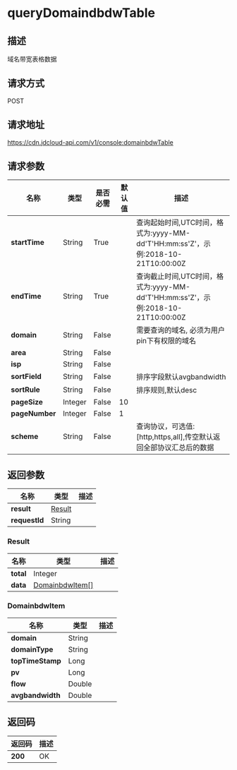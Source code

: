 # queryDomaindbdwTable


## 描述
域名带宽表格数据

## 请求方式
POST

## 请求地址
https://cdn.jdcloud-api.com/v1/console:domainbdwTable


## 请求参数
|名称|类型|是否必需|默认值|描述|
|---|---|---|---|---|
|**startTime**|String|True| |查询起始时间,UTC时间，格式为:yyyy-MM-dd'T'HH:mm:ss'Z'，示例:2018-10-21T10:00:00Z|
|**endTime**|String|True| |查询截止时间,UTC时间，格式为:yyyy-MM-dd'T'HH:mm:ss'Z'，示例:2018-10-21T10:00:00Z|
|**domain**|String|False| |需要查询的域名, 必须为用户pin下有权限的域名|
|**area**|String|False| | |
|**isp**|String|False| | |
|**sortField**|String|False| |排序字段默认avgbandwidth|
|**sortRule**|String|False| |排序规则,默认desc|
|**pageSize**|Integer|False|10| |
|**pageNumber**|Integer|False|1| |
|**scheme**|String|False| |查询协议，可选值:[http,https,all],传空默认返回全部协议汇总后的数据|


## 返回参数
|名称|类型|描述|
|---|---|---|
|**result**|[Result](#result)| |
|**requestId**|String| |

### <div id="Result">Result</div>
|名称|类型|描述|
|---|---|---|
|**total**|Integer| |
|**data**|[DomainbdwItem[]](#domainbdwitem)| |
### <div id="DomainbdwItem">DomainbdwItem</div>
|名称|类型|描述|
|---|---|---|
|**domain**|String| |
|**domainType**|String| |
|**topTimeStamp**|Long| |
|**pv**|Long| |
|**flow**|Double| |
|**avgbandwidth**|Double| |

## 返回码
|返回码|描述|
|---|---|
|**200**|OK|
